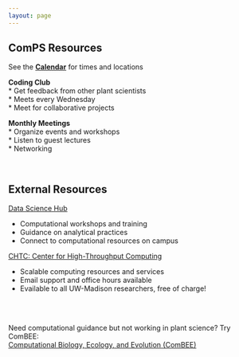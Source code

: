```yaml
---
layout: page
---
```


## ComPS Resources  
See the **[Calendar](https://uw-madison-comps.github.io/calendar)** for times and locations

**Coding Club**  
     * Get feedback from other plant scientists  
     * Meets every Wednesday  
     * Meet for collaborative projects  
 
**Monthly Meetings**  
     * Organize events and workshops  
     * Listen to guest lectures  
     * Networking    

 <br>
 
## External Resources

[Data Science Hub](https://datascience.wisc.edu/)  
  * Computational workshops and training  
  * Guidance on analytical practices  
  * Connect to computational resources on campus  
 
[CHTC: Center for High-Throughput Computing](http://chtc.cs.wisc.edu/check-quota.shtml)  
 * Scalable computing resources and services  
 * Email support and office hours available  
 * Evailable to all UW-Madison researchers, free of charge!  

<br>
<br>

Need computational guidance but not working in plant science? Try ComBEE:      
[Computational Biology, Ecology, and Evolution (ComBEE)](https://combee-uw-madison.github.io/studyGroup/) 

